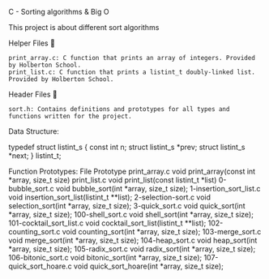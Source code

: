 C - Sorting algorithms & Big O

This project is about different sort algorithms

Helper Files 🙌

    print_array.c: C function that prints an array of integers. Provided by Holberton School.
    print_list.c: C function that prints a listint_t doubly-linked list. Provided by Holberton School.

Header Files 📁

    sort.h: Contains definitions and prototypes for all types and functions written for the project.

Data Structure:

typedef struct listint_s
{
	const int n;
	struct listint_s *prev;
	struct listint_s *next;
} listint_t;

Function Prototypes:
File 	Prototype
print_array.c 	void print_array(const int *array, size_t size)
print_list.c 	void print_list(const listint_t *list)
0-bubble_sort.c 	void bubble_sort(int *array, size_t size);
1-insertion_sort_list.c 	void insertion_sort_list(listint_t **list);
2-selection-sort.c 	void selection_sort(int *array, size_t size);
3-quick_sort.c 	void quick_sort(int *array, size_t size);
100-shell_sort.c 	void shell_sort(int *array, size_t size);
101-cocktail_sort_list.c 	void cocktail_sort_list(listint_t **list);
102-counting_sort.c 	void counting_sort(int *array, size_t size);
103-merge_sort.c 	void merge_sort(int *array, size_t size);
104-heap_sort.c 	void heap_sort(int *array, size_t size);
105-radix_sort.c 	void radix_sort(int *array, size_t size);
106-bitonic_sort.c 	void bitonic_sort(int *array, size_t size);
107-quick_sort_hoare.c 	void quick_sort_hoare(int *array, size_t size);
